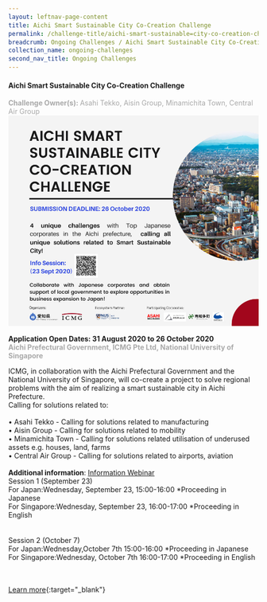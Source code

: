 ```yaml
---
layout: leftnav-page-content
title: Aichi Smart Sustainable City Co-Creation Challenge
permalink: /challenge-title/aichi-smart-sustainable=city-co-creation-challenge
breadcrumb: Ongoing Challenges / Aichi Smart Sustainable City Co-Creation Challenge
collection_name: ongoing-challenges
second_nav_title: Ongoing Challenges
---
```


#### Aichi Smart Sustainable City Co-Creation Challenge
<font color="#a9a9a9"><b>Challenge Owner(s): </b>Asahi Tekko, Aisin Group, Minamichita Town, Central Air Group</font>
[![1](/images/ongoing-challenges/Aichi-Social-Media-Image.jpg)](https://aichissccc.icmg.com.sg/en)

**Application Open Dates: 31 August 2020 to 26 October 2020**<br>
<font color=" #a9a9a9"><b>Aichi Prefectural Government, ICMG Pte Ltd, National University of Singapore</b></font>

ICMG, in collaboration with the Aichi Prefectural Government and the National University of Singapore, will co-create a project to solve regional problems with the aim of realizing a smart sustainable city in Aichi Prefecture.<br>
Calling for solutions related to:<br><br>
•	Asahi Tekko - Calling for solutions related to manufacturing<br>
•	Aisin Group - Calling for solutions related to mobility <br>
•	Minamichita Town - Calling for solutions related utilisation of underused assets e.g. houses, land, farms <br>
• Central Air Group - Calling for solutions related to airports, aviation
<br><br>
<b>Additional information</b>: [Information Webinar](https://www.icmg.com.sg/aichi-smart-sustainable-city-co-creation-challenge-with-singapore-innovation-ecosystem%e3%80%80sharing-co-learning-sessiononline/)<br>
Session 1 (September 23)<br>
For Japan:Wednesday, September 23, 15:00-16:00 *Proceeding in Japanese<br>
For Singapore:Wednesday, September 23, 16:00-17:00 *Proceeding in English<br>
 <br><br>
Session 2 (October 7)<br>
For Japan:Wednesday,October 7th 15:00-16:00 *Proceeding in Japanese<br>
For Singapore:Wednesday, October 7th 16:00-17:00 *Proceeding in English

<br><br>
[Learn more](https://aichissccc.icmg.com.sg/en){:target="_blank"}

